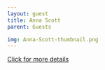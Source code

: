 ```yaml
---
layout: guest
title: Anna Scott
parent: Guests

img: Anna-Scott-thumbnail.png
---
```




<div class="badge-base LI-profile-badge" data-locale="en_US" data-size="medium" data-theme="light" data-type="VERTICAL" data-vanity="anna-scott-79251a1" data-version="v1"><a class="badge-base__link LI-simple-link" href="https://www.linkedin.com/in/anna-scott-79251a1?trk=profile-badge">Click for more details</a></div>



